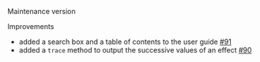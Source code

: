 Maintenance version

Improvements

 * added a search box and a table of contents to the user guide [#91](https://github.com/atnos-org/eff/issues/91)
 * added a `trace` method to output the successive values of an effect [#90](https://github.com/atnos-org/eff/issues/90)


